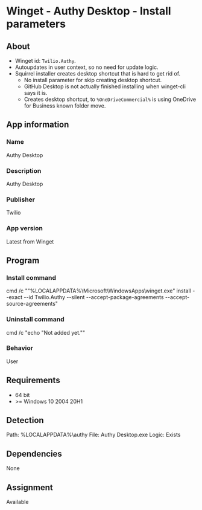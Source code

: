 # Winget - Authy Desktop - Install parameters
## About
* Winget id: ```Twilio.Authy```.
* Autoupdates in user context, so no need for update logic.
* Squirrel installer creates desktop shortcut that is hard to get rid of.
  * No install parameter for skip creating desktop shortcut.
  * GitHub Desktop is not actually finished installing when winget-cli says it is.
  * Creates desktop shortcut, to ```%OneDriveCommercial%``` is using OneDrive for Business known folder move.


## App information
### Name
Authy Desktop

### Description
Authy Desktop

### Publisher
Twilio

### App version
Latest from Winget


## Program
### Install command
cmd /c ""%LOCALAPPDATA%\Microsoft\WindowsApps\winget.exe" install --exact --id Twilio.Authy --silent --accept-package-agreements --accept-source-agreements"

### Uninstall command
cmd /c "echo "Not added yet.""

### Behavior
User


## Requirements
* 64 bit
* \>= Windows 10 2004 20H1


## Detection
Path:  %LOCALAPPDATA%\authy
File:  Authy Desktop.exe
Logic: Exists


## Dependencies
None


## Assignment
Available
